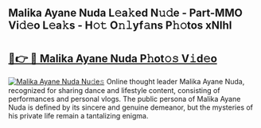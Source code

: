 ## Malika Ayane Nuda L𝚎a𝚔ed N𝚞𝚍e - Part-MMO Vi𝚍𝚎o L𝚎a𝚔s - H𝚘𝚝 O𝚗𝚕yf𝚊ns P𝚑𝚘tos xNIhI

# <h2><a href="http://kfaa0o.oniu.top/?m=Malika+Ayane+Nuda">🔗👉 🔴 Malika Ayane Nuda P𝚑ot𝚘𝚜 V𝚒d𝚎o</a></h2>

[![Malika Ayane Nuda Nu𝚍e𝚜](https://i.imgur.com/0qMVB7G.gif)](http://kfaa0o.oniu.top/?m=Malika+Ayane+Nuda)
Online thought leader Malika Ayane Nuda, recognized for sharing dance and lifestyle content, consisting of performances and personal vlogs. The public persona of Malika Ayane Nuda is defined by its sincere and genuine demeanor, but the mysteries of his private life remain a tantalizing enigma.  
